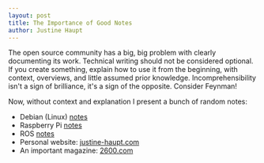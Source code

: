 ```yaml
---
layout: post
title: The Importance of Good Notes
author: Justine Haupt
---
```


The open source community has a big, big problem with clearly
documenting its work. Technical writing should not be considered
optional. If you create something, explain how to use it from the
beginning, with context, overviews, and little assumed prior
knowledge. Incomprehensibility isn't a sign of brilliance, it's a
sign of the opposite. Consider Feynman!

Now, without context and explanation I present a bunch of random
notes:

* Debian (Linux) [notes](https://docs.google.com/document/d/e/2PACX-1vT1VJQsgMHZWLFd2ilqKc9r-bI2pGpmlcdU11AOBGjsOI-FRbXNse-uGJqIQAvdPw-qasFCeX87ZOTg/pub)
* Raspberry Pi [notes](https://docs.google.com/document/d/e/2PACX-1vTiGllEqzNtG_WecJi0_a4wWN2DFumUca-SpOofddh66nJ2Vf7B6H3N6Ope7KLanth2Ed2nkTx3cEWs/pub)
* ROS [notes](https://docs.google.com/document/d/e/2PACX-1vQFdKClbWtzNSOV93gUNa86JpCVkOKFRfQSQQTV_fBkpOkxmiICyVdmfcgoiWV_sxCinOMxfCA9mR74/pub)
* Personal website: [justine-haupt.com](https://justine-haupt.com)
* An important magazine: [2600.com](https://2600.com)

